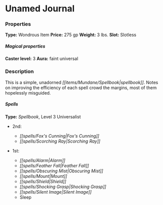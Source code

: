 ﻿---
Title: "Unamed Journal"
Type: "Wondrous Item"
Price: "275 gp"
Weight: "3 lbs."
Slot: "Slotless"
Caster level: "3"
Aura: "faint universal"
Description: |
  "This is a simple, unadorned spellbook. Notes on improving the efficiency of each spell crowd the margins, most of them hopelessly misguided.
  ### Spells
  **Type:** Spellbook, Level 3 Universalist"
Crafting cost: "137.5 gp"
Sources: "['Ultimate Magic']"
---

# Unamed Journal

### Properties

**Type:** Wondrous Item **Price:** 275 gp **Weight:** 3 lbs. **Slot:** Slotless

##### Magical properties

**Caster level:** 3 **Aura:** faint universal

### Description

This is a simple, unadorned _[[items/Mundane/Spellbook|spellbook]]_. Notes on improving the efficiency of each spell crowd the margins, most of them hopelessly misguided.

##### Spells

**Type:** _Spellbook_, Level 3 Universalist

* 2nd:
  * _[[spells/Fox's Cunning|Fox's Cunning]]_
  * _[[spells/Scorching Ray|Scorching Ray]]_


* 1st:
  * _[[spells/Alarm|Alarm]]_
  * _[[spells/Feather Fall|Feather Fall]]_
  * _[[spells/Obscuring Mist|Obscuring Mist]]_
  * _[[spells/Mount|Mount]]_
  * _[[spells/Shield|Shield]]_
  * _[[spells/Shocking Grasp|Shocking Grasp]]_
  * _[[spells/Silent Image|Silent Image]]_
  * Sleep